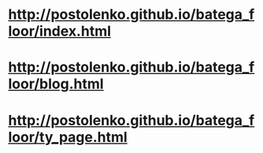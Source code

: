 # http://postolenko.github.io/batega_floor/index.html
# http://postolenko.github.io/batega_floor/blog.html
# http://postolenko.github.io/batega_floor/ty_page.html